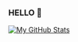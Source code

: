 ### HELLO 👋

<!--
**kanchanbole/kanchanbole** is a ✨ _special_ ✨ repository because its `README.md` (this file) appears on your GitHub profile.

Here are some ideas to get you started:

- 🔭 I’m currently working on ...
- 🌱 I’m currently learning ...
- 👯 I’m looking to collaborate on ...
- 🤔 I’m looking for help with ...
- 💬 Ask me about ...
- 📫 How to reach me: ...
- 😄 Pronouns: ...
- ⚡ Fun fact: ...
-->
[![My GitHub Stats](https://github-readme-stats.vercel.app/api/?username=kanchanbole&count_private=true&theme=tokyonight&showicons=true)]()
<!--[![My GitHub Language Stats](https://github-readme-stats.vercel.app/api/top-langs/?username=kanchanbole&langs_count=5&theme=tokyonight)]()-->

